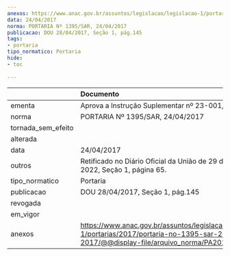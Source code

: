 ```yaml
---
anexos: https://www.anac.gov.br/assuntos/legislacao/legislacao-1/portarias/2017/portaria-no-1395-sar-24-04-2017/@@display-file/arquivo_norma/PA2017-1395.pdf
data: 24/04/2017
norma: PORTARIA Nº 1395/SAR, 24/04/2017
publicacao: DOU 28/04/2017, Seção 1, pág.145
tags:
- portaria
tipo_normatico: Portaria
hide: 
- toc 
 
---
```


|                    | Documento                                                                                                                                            |
|:-------------------|:-----------------------------------------------------------------------------------------------------------------------------------------------------|
| ementa             | Aprova a Instrução Suplementar nº 23-001, Revisão A.                                                                                                 |
| norma              | PORTARIA Nº 1395/SAR, 24/04/2017                                                                                                                     |
| tornada_sem_efeito |                                                                                                                                                      |
| alterada           |                                                                                                                                                      |
| data               | 24/04/2017                                                                                                                                           |
| outros             | Retificado no Diário Oficial da União de 29 de julho de 2022, Seção 1, página 65.                                                                    |
| tipo_normatico     | Portaria                                                                                                                                             |
| publicacao         | DOU 28/04/2017, Seção 1, pág.145                                                                                                                     |
| revogada           |                                                                                                                                                      |
| em_vigor           |                                                                                                                                                      |
| anexos             | https://www.anac.gov.br/assuntos/legislacao/legislacao-1/portarias/2017/portaria-no-1395-sar-24-04-2017/@@display-file/arquivo_norma/PA2017-1395.pdf |